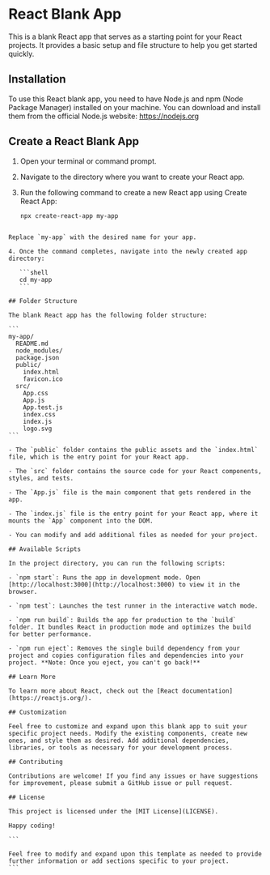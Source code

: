 
# React Blank App

This is a blank React app that serves as a starting point for your React projects. It provides a basic setup and file structure to help you get started quickly.

## Installation

To use this React blank app, you need to have Node.js and npm (Node Package Manager) installed on your machine. You can download and install them from the official Node.js website: https://nodejs.org

## Create a React Blank App

1. Open your terminal or command prompt.

2. Navigate to the directory where you want to create your React app.

3. Run the following command to create a new React app using Create React App:

   ```shell
   npx create-react-app my-app
````

Replace `my-app` with the desired name for your app.

4. Once the command completes, navigate into the newly created app directory:

   ```shell
   cd my-app
   ```

## Folder Structure

The blank React app has the following folder structure:

```
my-app/
  README.md
  node_modules/
  package.json
  public/
    index.html
    favicon.ico
  src/
    App.css
    App.js
    App.test.js
    index.css
    index.js
    logo.svg
```

- The `public` folder contains the public assets and the `index.html` file, which is the entry point for your React app.

- The `src` folder contains the source code for your React components, styles, and tests.

- The `App.js` file is the main component that gets rendered in the app.

- The `index.js` file is the entry point for your React app, where it mounts the `App` component into the DOM.

- You can modify and add additional files as needed for your project.

## Available Scripts

In the project directory, you can run the following scripts:

- `npm start`: Runs the app in development mode. Open [http://localhost:3000](http://localhost:3000) to view it in the browser.

- `npm test`: Launches the test runner in the interactive watch mode.

- `npm run build`: Builds the app for production to the `build` folder. It bundles React in production mode and optimizes the build for better performance.

- `npm run eject`: Removes the single build dependency from your project and copies configuration files and dependencies into your project. **Note: Once you eject, you can't go back!**

## Learn More

To learn more about React, check out the [React documentation](https://reactjs.org/).

## Customization

Feel free to customize and expand upon this blank app to suit your specific project needs. Modify the existing components, create new ones, and style them as desired. Add additional dependencies, libraries, or tools as necessary for your development process.

## Contributing

Contributions are welcome! If you find any issues or have suggestions for improvement, please submit a GitHub issue or pull request.

## License

This project is licensed under the [MIT License](LICENSE).

Happy coding!

```

Feel free to modify and expand upon this template as needed to provide further information or add sections specific to your project.
```
